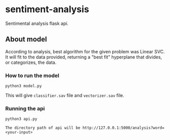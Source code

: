 # sentiment-analysis
Sentimental analysis flask api.

## About model

According to analysis, best algorithm for the given problem was Linear SVC. It will fit to the data provided, returning a "best fit" hyperplane that divides, or categorizes, the data.

### How to run the model

```
python3 model.py
```
This will give `classifier.sav` file and `vectorizer.sav` file.

### Running the api

```
python3 api.py

The directory path of api will be http://127.0.0.1:5000/analysis?word=<your-input>

```